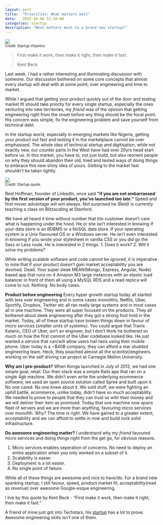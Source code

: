```yaml
---
layout: post
title:  "Priorities: What matters most"
date:   2015-10-06 12:18:00
categories: startup
description: "What matters most to a brand new startup?"
---
```

<img src="https://www.startupvitamins.com/media/products/10261/variant_801.jpg"/><br/>
<small>Credit: Startup Vitamins</small>
<blockquote>
	<p>First make it work, then make it right, then make it fast.</p>
	<footer>Kent Beck</footer>
</blockquote>

<p>Last week, I had a rather interesting and illuminating discussion with someone. Our discussion bothered on some core concepts that almost every startup will deal with at some point; over engineering and time to market.</p>

<p>While I argued that getting your product quickly out of the door and testing market fit should take priority for every single startup, especially the ones venturing into new territories, my <i>friend</i> was of the opinion that getting engineering right from the onset before any thing should be the focal point. His concern was simple, fix the engineering problem and save yourself from technical debt.</p>

<p>In the startup world, especially in emerging markets like Nigeria, getting your product out fast and testing it in the marketplace cannot be over emphasised. The whole idea of technical startup and digitisation, while not exactly new, our counter parts in the West have had over 20yrs head start before us. In this market, you have to, not just build, but also reorient people on why they should abandon their old, tried and tested ways of doing things to embrace this new shiny idea of yours. Getting to the market fast shouldn’t be taken lightly.</p>

<img src="http://41.media.tumblr.com/tumblr_l63ltpE9ZZ1qz6pqio1_500.png" /><br/>
<small>Credit: Startup quote.</small>
<p>Reid Hoffman, founder of LinkedIn, once said <strong>"if you are not embarrassed by the first version of your product, you’ve launched too late."</strong> Speed and first mover advantage will win always. Not surprised he (Reid) is currently teaching a class on Blitzscaling at Stanford.</p>

<p>We have all heard it time without number that the customer doesn’t care what is happening under the hood. He or she isn’t interested in knowing if your data store is an RDBMS or a NoSQL data store. If your operating system is a Unix flavoured OS or a Windows server. He isn’t even interested in knowing if you wrote your stylesheet in vanilla CSS or you did go the Sass or Less route. He is interested in 2 things. 1. Does it work? 2. Will it solve my problems?</p>

<p>While writing scalable software and code cannot be ignored, it is imperative to note that if your product doesn’t gain market acceptability you are doomed. Dead. Your super sleek MEAN(Mongo, Express, Angular, Node) based app that runs on 4 Amazon M3 large instances with an elastic load balancer in front of them all using a MySQL RDS and a read replica will come to nut. Nothing. No body cares.</p>

<p><strong>Product before engineering</strong>
Every hyper growth startup today all started with less over engineering and in some cases monoliths; Netflix, Uber, Sportify, Dropbox, Twitter etc all ran really large systems and in most cases all in one machine. They were all super focused on the products. They all bothered about sleek engineering after they got a strong foot hold in the market. Today, all of these startup have broken things down in favour of micro services (smaller units of systems). You could argue that Travis Kalanic, CEO of Uber, isn’t an engineer, but I don’t think he bothered so much on how the first commit of the Uber codebase looked like. He just wanted a service that can/will allow users hail taxis using their mobile phone. Uber today is a ~$40B company, they can afford a star studded engineering team. Heck, they poached almost all the scientist/engineers working on the self driving car project at Carnegie Mellon University.</p>

<p><strong>Why am I pro-product?</strong>
When Konga launched in July of 2012, we had one simple goal; retail. Our then stack was a simple Rails app that ran on a single 4gb machine. We didn’t even write the underlying ecommerce software, we used an open source solution called Spree and built upon it. No one cared. No one knew about it. We sold stuff, we were fighting an uphill battle, ecommerce, unlike today, didn’t have so much acceptability. We needed to prove to people that they can trust us with their money and we will deliver their item as promised. Today that one machine now spans fleet of servers and we are more than anything, favouring micro services over monolith. Why? The time is right. We have gained to a greater extent, acceptability and we can afford to settle in now and build rock solid infrastructure.</p>

<p><strong>Do awesome engineering matter?</strong>
I understand why my <i>friend</i> favoured micro services and doing things right from the get go, for obvious reasons.</p>

<ol>
	<li>Micro services enables seperation of concerns. No need to deploy an entire application when you only worked on a subset of it.</li>
	<li>Scalability is easier</li>
	<li>Deployment is a lot easier.</li>
	<li>No single point of failure.</li>
</ol>

<p>While all of these things are awesome and nice to have/do. For a brand new spanking startup, I still favour, speed, product market fit, acceptability(read as revenue) over awesome Google-esque engineering.</p>

<p>I live by this quote by Kent Beck - “First make it work, then make it right, then make it fast.”</p>

<p>A friend of mine just got into Techstars, his <a href="http://max.ng" target="_blank">startup</a> has a lot to prove. Awesome engineering skills isn’t one of them.</p>
